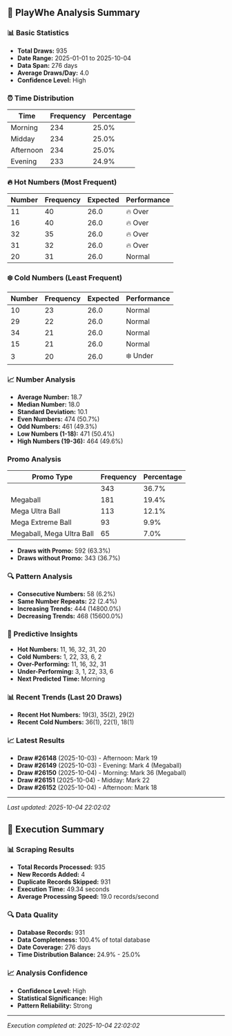 
## 🎯 PlayWhe Analysis Summary

### 📊 Basic Statistics
- **Total Draws:** 935
- **Date Range:** 2025-01-01 to 2025-10-04
- **Data Span:** 276 days
- **Average Draws/Day:** 4.0
- **Confidence Level:** High

### ⏰ Time Distribution
| Time | Frequency | Percentage |
|------|-----------|------------|
| Morning | 234 | 25.0% |
| Midday | 234 | 25.0% |
| Afternoon | 234 | 25.0% |
| Evening | 233 | 24.9% |

### 🔥 Hot Numbers (Most Frequent)
| Number | Frequency | Expected | Performance |
|--------|-----------|----------|-------------|
| 11 | 40 | 26.0 | 🔥 Over |
| 16 | 40 | 26.0 | 🔥 Over |
| 32 | 35 | 26.0 | 🔥 Over |
| 31 | 32 | 26.0 | 🔥 Over |
| 20 | 31 | 26.0 | Normal |

### ❄️ Cold Numbers (Least Frequent)
| Number | Frequency | Expected | Performance |
|--------|-----------|----------|-------------|
| 10 | 23 | 26.0 | Normal |
| 29 | 22 | 26.0 | Normal |
| 34 | 21 | 26.0 | Normal |
| 15 | 21 | 26.0 | Normal |
| 3 | 20 | 26.0 | ❄️ Under |

### 📈 Number Analysis
- **Average Number:** 18.7
- **Median Number:** 18.0
- **Standard Deviation:** 10.1
- **Even Numbers:** 474 (50.7%)
- **Odd Numbers:** 461 (49.3%)
- **Low Numbers (1-18):** 471 (50.4%)
- **High Numbers (19-36):** 464 (49.6%)

###  Promo Analysis
| Promo Type | Frequency | Percentage |
|------------|-----------|------------|
|  | 343 | 36.7% |
| Megaball | 181 | 19.4% |
| Mega Ultra Ball | 113 | 12.1% |
| Mega Extreme Ball | 93 | 9.9% |
| Megaball, Mega Ultra Ball | 65 | 7.0% |
- **Draws with Promo:** 592 (63.3%)
- **Draws without Promo:** 343 (36.7%)

### 🔍 Pattern Analysis
- **Consecutive Numbers:** 58 (6.2%)
- **Same Number Repeats:** 22 (2.4%)
- **Increasing Trends:** 444 (14800.0%)
- **Decreasing Trends:** 468 (15600.0%)

### 🔮 Predictive Insights
- **Hot Numbers:** 11, 16, 32, 31, 20
- **Cold Numbers:** 1, 22, 33, 6, 2
- **Over-Performing:** 11, 16, 32, 31
- **Under-Performing:** 3, 1, 22, 33, 6
- **Next Predicted Time:** Morning

### 📊 Recent Trends (Last 20 Draws)
- **Recent Hot Numbers:** 19(3), 35(2), 29(2)
- **Recent Cold Numbers:** 36(1), 22(1), 18(1)

### 📈 Latest Results
- **Draw #26148** (2025-10-03) - Afternoon: Mark 19 
- **Draw #26149** (2025-10-03) - Evening: Mark 4 (Megaball)
- **Draw #26150** (2025-10-04) - Morning: Mark 36 (Megaball)
- **Draw #26151** (2025-10-04) - Midday: Mark 22 
- **Draw #26152** (2025-10-04) - Afternoon: Mark 18 

---
*Last updated: 2025-10-04 22:02:02*

## 🚀 Execution Summary

### 📊 Scraping Results
- **Total Records Processed:** 935
- **New Records Added:** 4
- **Duplicate Records Skipped:** 931
- **Execution Time:** 49.34 seconds
- **Average Processing Speed:** 19.0 records/second

### 🔍 Data Quality
- **Database Records:** 931
- **Data Completeness:** 100.4% of total database
- **Date Coverage:** 276 days
- **Time Distribution Balance:** 24.9% - 25.0%

### 📈 Analysis Confidence
- **Confidence Level:** High
- **Statistical Significance:** High
- **Pattern Reliability:** Strong

---
*Execution completed at: 2025-10-04 22:02:02*
